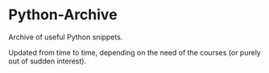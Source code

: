 # Python-Archive

Archive of useful Python snippets.

Updated from time to time, depending on the need of the courses (or purely out of sudden interest).
